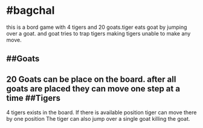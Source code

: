 #bagchal
=======

this is a bord game with 4 tigers and 20 goats.tiger eats goat by jumping over a goat. and goat tries to trap tigers making tigers unable to make any move.  

##Goats
-------
20 Goats can be place on the board. after all goats are placed they can move one step at a time
##Tigers
--------
4 tigers exists in the board. If there is available position tiger can move there by one position
The tiger can also jump over a single goat killing the goat.
